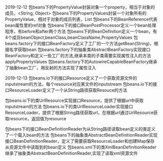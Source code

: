 2019-12-12
包beans下的PropertyValue封装对象一个property，相当于对象的成员，<String, Object>
包beans下的PropertyValues封装一个对象所有的PropertyValue，相对于对象的成员列表，List<PropertyValue>
包beans下的BeanReference代表bean属性里的ref对象
包beans下的接口BeanPostProcessor定义一个bean处理程序，有before和after两个方法
包beans下的BeanDefinition定义一个bean，有4个成员beanObject,beanClass,beanClassName,PropertyValues
包beans.factory下的接口BeanFactory定义了工厂的一个方法getBean(String)，根据名字获取bean
包beans.factory下的抽象类AbstractBeanFactory实现接口BeanFactory和定义一些工厂的方法,继承本类的子类需要实现属性注入的方法applyPropertyValues
包beans.factory下的AutowireCapableBeanFactory继承了抽象bean工厂，用反射的方法实现了属性注入

2019-12-13
包beans.io下的接口Resource定义了一个获取资源文件的inputstream的方法，每个resource对应某文件的inputstream
包beans.io下的接口ResourceLoader定义了一个从String路径获取Resouce的方法

包beans.io下的类UrlResource实现接口Resource，提供了根据url中获取inputstream的方法
包beans.io下的类UrlResourceLoader实现接口ResourceLoader，提供了根据String路径获取url，在根据url通过UrlResource获取resource，返回值为resource

包beans下的接口BeanDefinitionReader为从String路径读取bean定义的类定义了一个载入bean的方法
包beans下的抽象类AbstractBeanDefinitionReader实现接口BeanDefinitionReader，定义了需要获取ResourceLoader和创建Map保存从资源文件中读取到的bean定义
包beans.xml下的类XmlBeanDefinitionReader继承了抽象类AbstractBeanDefinitionReader,实现了读取xml资源文件














